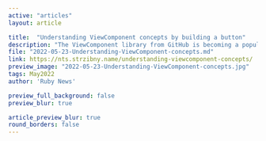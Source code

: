 ```yaml
---
active: "articles"
layout: article

title:  "Understanding ViewComponent concepts by building a button"
description: "The ViewComponent library from GitHub is becoming a popular answer to building design systems in server-rendered Rails applications. Let’s understand the basics by creating a fancy component button."
file: "2022-05-23-Understanding-ViewComponent-concepts.md"
link: https://nts.strzibny.name/understanding-viewcomponent-concepts/
preview_image: "2022-05-23-Understanding-ViewComponent-concepts.jpg"
tags: May2022
author: 'Ruby News'

preview_full_background: false
preview_blur: true

article_preview_blur: true
round_borders: false
---
```

